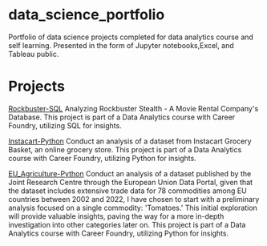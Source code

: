 # data_science_portfolio
Portfolio of data science projects completed for data analytics course and self learning. Presented in the form of Jupyter notebooks,Excel, and Tableau public.
# Projects
[Rockbuster-SQL](https://github.com/apinya-b/data_science_portfolio/tree/50568c156ab43a54b44ff6d3d3cd12f12f0676a9/Rockbuster-SQL)
Analyzing Rockbuster Stealth - A Movie Rental Company's Database. This project is part of a Data Analytics course with Career Foundry, utilizing SQL for insights.

[Instacart-Python](https://github.com/apinya-b/data_science_portfolio/tree/9ea0f752a0188e773791754b9bbc2bfa1bd215b6/Instacart-Python)
Conduct an analysis of a dataset from Instacart Grocery Basket, an online grocery store. This project is part of a Data Analytics course with Career Foundry, utilizing Python for insights.

[EU_Agriculture-Python](https://github.com/apinya-b/data_science_portfolio/tree/4b8a1adc4396e8a2ffd023411bda121264e14a01/EU_Agriculture-Python)
Conduct an analysis of a dataset published by the Joint Research Centre through the European Union Data Portal, given that the dataset includes extensive trade data for 78 commodities among EU countries between 2002 and 2022, I have chosen to start with a preliminary analysis focused on a single commodity: 'Tomatoes.' This initial exploration will provide valuable insights, paving the way for a more in-depth investigation into other categories later on. This project is part of a Data Analytics course with Career Foundry, utilizing Python for insights.
